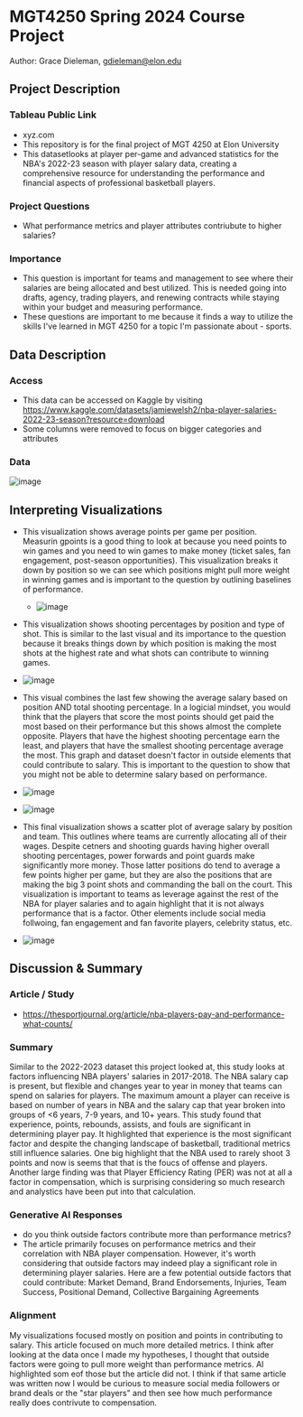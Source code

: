 # MGT4250 Spring 2024 Course Project
Author: Grace Dieleman, gdieleman@elon.edu

## Project Description
 ### Tableau Public Link
  - xyz.com
  - This repository is for the final project of MGT 4250 at Elon University
  - This datasetlooks at player per-game and advanced statistics for the NBA's 2022-23 season with player salary data, creating a comprehensive resource for understanding the performance and financial aspects of professional basketball players. 
### Project Questions
 - What performance metrics and player attributes contriubute to higher salaries?
 ### Importance
- This question is important for teams and management to see where their salaries are being allocated and best utilized. This is needed going into drafts, agency, trading players, and renewing contracts while staying within your budget and measuring performance.
- These questions are important to me because it finds a way to utilize the skills I've learned in MGT 4250 for a topic I'm passionate about - sports.
## Data Description
### Access
- This data can be accessed on Kaggle by visiting <https://www.kaggle.com/datasets/jamiewelsh2/nba-player-salaries-2022-23-season?resource=download>
- Some columns were removed to focus on bigger categories and attributes
### Data
![image](https://github.com/baseballresearch34/mgt4250spring2024/assets/148730367/94b59894-7856-4b00-b3ca-ea802da6a0dc)

## Interpreting Visualizations
- This visualization shows average points per game per position. Measurin gpoints is a good thing to look at because you need points to win games and you need to win games to make money (ticket sales, fan engagement, post-season opportunities). This visualization breaks it down by position so we can see which positions might pull more weight in winning games and is important to the question by outlining baselines of performance.
   - ![image](https://github.com/baseballresearch34/mgt4250spring2024/assets/148730367/8a96ccc4-fb07-4941-904d-57ac316191b7)

 - This visualization shows shooting percentages by position and type of shot. This is similar to the last visual and its importance to the question because it breaks things down by which position is making the most shots at the highest rate and what shots can contribute to winning games.
  - ![image](https://github.com/baseballresearch34/mgt4250spring2024/assets/148730367/07bf1434-f439-4d07-b7df-64c4f7d39a07)

 - This visual combines the last few showing the average salary based on position AND total shooting percentage. In a logicial mindset, you would think that the players that score the most points should get paid the most based on their performance but this shows almost the complete opposite. Players that have the highest shooting percentage earn the least, and players that have the smallest shooting percentage average the most. This graph and dataset doesn't factor in outside elements that could contribute to salary. This is important to the question to show that you might not be able to determine salary based on performance.
  - ![image](https://github.com/baseballresearch34/mgt4250spring2024/assets/148730367/f310d8d8-89c0-4536-b285-7d8e4b7d40b6)
  - ![image](https://github.com/baseballresearch34/mgt4250spring2024/assets/148730367/ada66255-e91f-434b-acc7-e71d68c77612)

 - This final visualization shows a scatter plot of average salary by position and team. This outlines where teams are currently allocating all of their wages. Despite cetners and shooting guards having higher overall shooting percentages, power forwards and point guards make significantly more money. Those latter positions do tend to average a few points higher per game, but they are also the positions that are making the big 3 point shots and commanding the ball on the court. This visualization is important to teams as leverage against the rest of the NBA for player salaries and to again highlight that it is not always performance that is a factor. Other elements include social media follwoing, fan engagement and fan favorite players, celebrity status, etc.
  - ![image](https://github.com/baseballresearch34/mgt4250spring2024/assets/148730367/7e5cf4b6-9c7e-445d-bef5-1d3489149a73)

## Discussion & Summary
### Article / Study
- <https://thesportjournal.org/article/nba-players-pay-and-performance-what-counts/>
### Summary
Similar to the 2022-2023 dataset this project looked at, this study looks at factors influencing NBA players' salaries in 2017-2018. The NBA salary cap is present, but flexible and changes year to year in money that teams can spend on salaries for players. The maximum amount a player can receive is based on number of years in NBA and the salary cap that year broken into groups of <6 years, 7-9 years, and 10+ years. This study found that experience, points, rebounds, assists, and fouls are significant in determining player pay. It highlighted that experience is the most significant factor and despite the changing landscape of basketball, traditional metrics still influence salaries. One big highlight that the NBA used to rarely shoot 3 points and now is seems that that is the foucs of offense and players. Another large finding was that Player Efficiency Rating (PER) was not at all a factor in compensation, which is surprising considering so much research and analystics have been put into that calculation. 
### Generative AI Responses
- do you think outside factors contribute more than performance metrics?
 - The article primarily focuses on performance metrics and their correlation with NBA player compensation. However, it's worth considering that outside factors may indeed play a significant role in determining player salaries. Here are a few potential outside factors that could contribute: Market Demand, Brand Endorsements, Injuries, Team Success, Positional Demand, Collective Bargaining Agreements
### Alignment
My visualizations focused mostly on position and points in contributing to salary. This article focused on much more detailed metrics. I think after looking at the data once I made my hypotheses, I thought that outside factors were going to pull more weight than performance metrics. AI highlighted som eof those but the article did not. I think if that same article was written now I would be curious to measure social media followers or brand deals or the "star players" and then see how much performance really does contrivute to compensation.
 

